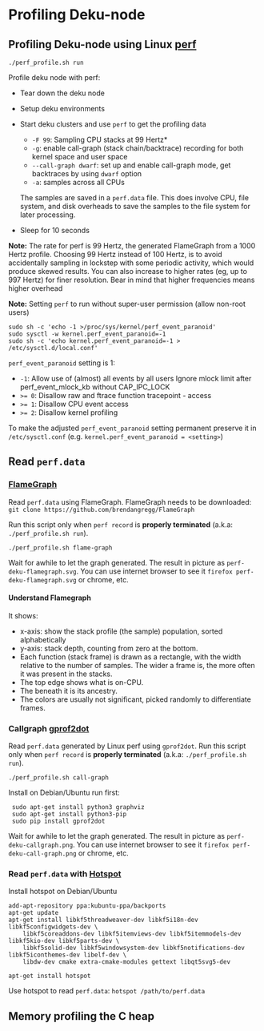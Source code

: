 # Profiling Deku-node

## Profiling Deku-node using Linux [perf](https://www.brendangregg.com/perf.html)

```
./perf_profile.sh run
```

Profile deku node with perf:
- Tear down the deku node
- Setup deku environments
- Start deku clusters and use `perf` to get the profiling data
  + `-F 99`: Sampling CPU stacks at 99 Hertz*
  + `-g`: enable call-graph (stack chain/backtrace) recording for both kernel space 
        and user space
  + `--call-graph dwarf`: set up and enable call-graph mode, get backtraces by using `dwarf` option
  + `-a`: samples across all CPUs

  The samples are saved in a `perf.data` file. This does involve CPU, file system, and disk overheads to save the samples to the file system for later processing.
 - Sleep for 10 seconds

**Note:**
The rate for perf is 99 Hertz, the generated FlameGraph from a 1000 Hertz profile.
Choosing 99 Hertz instead of 100 Hertz, is to avoid accidentally sampling in 
lockstep with some periodic activity, which would produce skewed results.
You can also increase to higher rates (eg, up to 997 Hertz) for finer resolution.
Bear in mind that higher frequencies means higher overhead

**Note:** Setting `perf` to run without super-user permission (allow non-root users)

```
sudo sh -c 'echo -1 >/proc/sys/kernel/perf_event_paranoid'
sudo sysctl -w kernel.perf_event_paranoid=-1
sudo sh -c 'echo kernel.perf_event_paranoid=-1 > /etc/sysctl.d/local.conf'
```

`perf_event_paranoid` setting is 1:
- `-1`: Allow use of (almost) all events by all users
      Ignore mlock limit after perf_event_mlock_kb without CAP_IPC_LOCK
- `>= 0`: Disallow raw and ftrace function tracepoint - access
- `>= 1`: Disallow CPU event access
- `>= 2`: Disallow kernel profiling

To make the adjusted `perf_event_paranoid` setting permanent preserve it
in `/etc/sysctl.conf` (e.g. `kernel.perf_event_paranoid = <setting>`)

<!------------------------------------------------------------------------>

##  Read `perf.data`
### [FlameGraph](https://github.com/brendangregg/FlameGraph)

Read `perf.data` using FlameGraph. FlameGraph needs to be downloaded:
 `git clone https://github.com/brendangregg/FlameGraph`

Run this script only when `perf record` is **properly terminated** (a.k.a: `./perf_profile.sh run`).

```
./perf_profile.sh flame-graph
```

Wait for awhile to let the graph generated. The result in picture as `perf-deku-flamegraph.svg`. You can use internet browser to see it `firefox perf-deku-flamegraph.svg` or chrome, etc.

#### Understand Flamegraph
It shows: 
- x-axis: show the stack profile (the sample) population, sorted alphabetically
- y-axis: stack depth, counting from zero at the bottom.
- Each function (stack frame) is drawn as a rectangle, with the width relative to the number of samples. The wider a frame is, the more often it was present in the stacks.
- The top edge shows what is on-CPU.
- The beneath it is its ancestry.
- The colors are usually not significant, picked randomly to differentiate frames.

### Callgraph [gprof2dot](https://github.com/jrfonseca/gprof2dot)
 Read `perf.data` generated by Linux perf using `gprof2dot`.
 Run this script only when `perf record` is **properly terminated** (a.k.a: `./perf_profile.sh run`).

`./perf_profile.sh call-graph`

Install on Debian/Ubuntu run first:

```
 sudo apt-get install python3 graphviz
 sudo apt-get install python3-pip
 sudo pip install gprof2dot
```

Wait for awhile to let the graph generated. The result in picture as `perf-deku-callgraph.png`. You can use internet browser to see it `firefox perf-deku-call-graph.png` or chrome, etc.


### Read `perf.data` with [Hotspot](https://github.com/KDAB/hotspot)

Install hotspot on Debian/Ubuntu

```
add-apt-repository ppa:kubuntu-ppa/backports
apt-get update
apt-get install libkf5threadweaver-dev libkf5i18n-dev libkf5configwidgets-dev \
    libkf5coreaddons-dev libkf5itemviews-dev libkf5itemmodels-dev libkf5kio-dev libkf5parts-dev \
    libkf5solid-dev libkf5windowsystem-dev libkf5notifications-dev libkf5iconthemes-dev libelf-dev \
    libdw-dev cmake extra-cmake-modules gettext libqt5svg5-dev

apt-get install hotspot
```

Use hotspot to read `perf.data`: 
`hotspot /path/to/perf.data`

<!------------------------------------------------------------------------>

## Memory profiling the C heap

